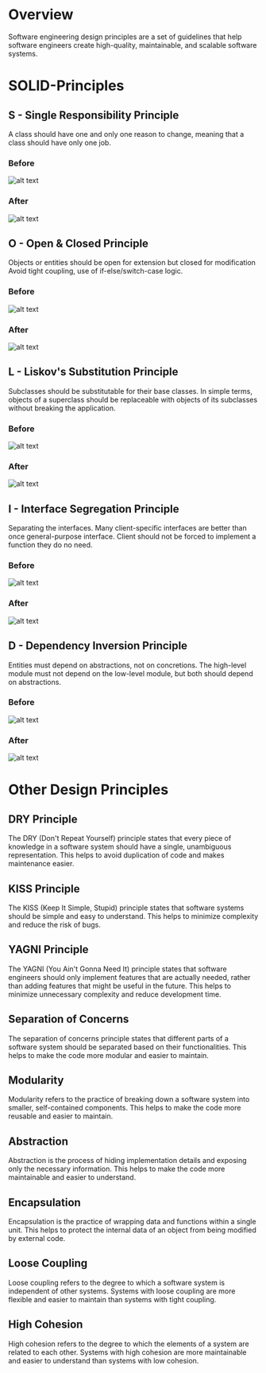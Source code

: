 # Overview
Software engineering design principles are a set of guidelines that help software engineers create high-quality, maintainable, and scalable software systems.

# SOLID-Principles

## S - Single Responsibility Principle
A class should have one and only one reason to change, meaning that a class should have only one job.

### Before
![alt text](https://github.com/nadisha/SOLID-principles/blob/main/srp-incorrect.png?raw=true)

### After
![alt text](https://github.com/nadisha/SOLID-principles/blob/main/srp-correct.png?raw=true)

## O - Open & Closed Principle
Objects or entities should be open for extension but closed for modification
<br/>
Avoid tight coupling, use of if-else/switch-case logic. 

### Before
![alt text](https://github.com/nadisha/SOLID-principles/blob/main/ocp-incorrect.png?raw=true)

### After
![alt text](https://github.com/nadisha/SOLID-principles/blob/main/ocp-correct.png?raw=true)

## L - Liskov's Substitution Principle
Subclasses should be substitutable for their base classes. In simple terms, objects of a superclass should be replaceable with objects of its subclasses without breaking the application.

### Before
![alt text](https://github.com/nadisha/SOLID-principles/blob/main/isp-incorrect.png?raw=true)

### After
![alt text](https://github.com/nadisha/SOLID-principles/blob/main/isp-correct.png?raw=true)

## I - Interface Segregation Principle
Separating the interfaces. Many client-specific interfaces are better than once general-purpose interface. Client should not be forced to implement a function they do no need.

### Before
![alt text](https://github.com/nadisha/SOLID-principles/blob/main/lsp-incorrect.png?raw=true)

### After
![alt text](https://github.com/nadisha/SOLID-principles/blob/main/lsp-correct.png?raw=true)

## D - Dependency Inversion Principle
Entities must depend on abstractions, not on concretions. The high-level module must not depend on the low-level module, but both should depend on abstractions.

### Before
![alt text](https://github.com/nadisha/SOLID-principles/blob/main/dip-incorrect.png?raw=true)

### After
![alt text](https://github.com/nadisha/SOLID-principles/blob/main/dip-correct.png?raw=true)


# Other Design Principles
## DRY Principle
The DRY (Don't Repeat Yourself) principle states that every piece of knowledge in a software system should have a single, unambiguous representation. This helps to avoid duplication of code and makes maintenance easier.

## KISS Principle
The KISS (Keep It Simple, Stupid) principle states that software systems should be simple and easy to understand. This helps to minimize complexity and reduce the risk of bugs.

## YAGNI Principle
The YAGNI (You Ain't Gonna Need It) principle states that software engineers should only implement features that are actually needed, rather than adding features that might be useful in the future. This helps to minimize unnecessary complexity and reduce development time.

## Separation of Concerns
The separation of concerns principle states that different parts of a software system should be separated based on their functionalities. This helps to make the code more modular and easier to maintain.

## Modularity
Modularity refers to the practice of breaking down a software system into smaller, self-contained components. This helps to make the code more reusable and easier to maintain.

## Abstraction
Abstraction is the process of hiding implementation details and exposing only the necessary information. This helps to make the code more maintainable and easier to understand.

## Encapsulation
Encapsulation is the practice of wrapping data and functions within a single unit. This helps to protect the internal data of an object from being modified by external code.

## Loose Coupling
Loose coupling refers to the degree to which a software system is independent of other systems. Systems with loose coupling are more flexible and easier to maintain than systems with tight coupling.

## High Cohesion
High cohesion refers to the degree to which the elements of a system are related to each other. Systems with high cohesion are more maintainable and easier to understand than systems with low cohesion.